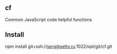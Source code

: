 cf
-----

Common JavaScript code helpful functions


Install
--------

npm install git+ssh://serg@settv.ru:1022/opt/git/cf.git

